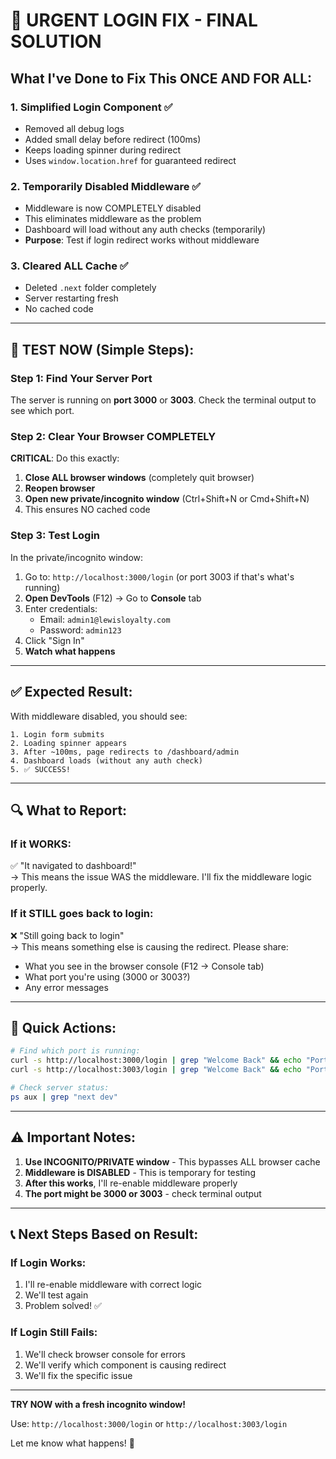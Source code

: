 # 🚨 URGENT LOGIN FIX - FINAL SOLUTION

## What I've Done to Fix This ONCE AND FOR ALL:

### 1. **Simplified Login Component** ✅
- Removed all debug logs
- Added small delay before redirect (100ms)
- Keeps loading spinner during redirect
- Uses `window.location.href` for guaranteed redirect

### 2. **Temporarily Disabled Middleware** ✅
- Middleware is now COMPLETELY disabled
- This eliminates middleware as the problem
- Dashboard will load without any auth checks (temporarily)
- **Purpose**: Test if login redirect works without middleware

### 3. **Cleared ALL Cache** ✅
- Deleted `.next` folder completely
- Server restarting fresh
- No cached code

---

## 🧪 TEST NOW (Simple Steps):

### **Step 1: Find Your Server Port**

The server is running on **port 3000** or **3003**. Check the terminal output to see which port.

### **Step 2: Clear Your Browser COMPLETELY**

**CRITICAL**: Do this exactly:

1. **Close ALL browser windows** (completely quit browser)
2. **Reopen browser**
3. **Open new private/incognito window** (Ctrl+Shift+N or Cmd+Shift+N)
4. This ensures NO cached code

### **Step 3: Test Login**

In the private/incognito window:

1. Go to: `http://localhost:3000/login` (or port 3003 if that's what's running)
2. **Open DevTools** (F12) → Go to **Console** tab
3. Enter credentials:
   - Email: `admin1@lewisloyalty.com`
   - Password: `admin123`
4. Click "Sign In"
5. **Watch what happens**

---

## ✅ Expected Result:

With middleware disabled, you should see:

```
1. Login form submits
2. Loading spinner appears
3. After ~100ms, page redirects to /dashboard/admin
4. Dashboard loads (without any auth check)
5. ✅ SUCCESS!
```

---

## 🔍 What to Report:

### **If it WORKS**:
✅ "It navigated to dashboard!"  
→ This means the issue WAS the middleware. I'll fix the middleware logic properly.

### **If it STILL goes back to login**:
❌ "Still going back to login"  
→ This means something else is causing the redirect. Please share:
- What you see in the browser console (F12 → Console tab)
- What port you're using (3000 or 3003?)
- Any error messages

---

## 🎯 Quick Actions:

```bash
# Find which port is running:
curl -s http://localhost:3000/login | grep "Welcome Back" && echo "Port 3000"
curl -s http://localhost:3003/login | grep "Welcome Back" && echo "Port 3003"

# Check server status:
ps aux | grep "next dev"
```

---

## ⚠️ Important Notes:

1. **Use INCOGNITO/PRIVATE window** - This bypasses ALL browser cache
2. **Middleware is DISABLED** - This is temporary for testing
3. **After this works**, I'll re-enable middleware properly
4. **The port might be 3000 or 3003** - check terminal output

---

## 📞 Next Steps Based on Result:

### **If Login Works**:
1. I'll re-enable middleware with correct logic
2. We'll test again
3. Problem solved! ✅

### **If Login Still Fails**:
1. We'll check browser console for errors
2. We'll verify which component is causing redirect
3. We'll fix the specific issue

---

**TRY NOW with a fresh incognito window!**

Use: `http://localhost:3000/login` or `http://localhost:3003/login`

Let me know what happens! 🚀

